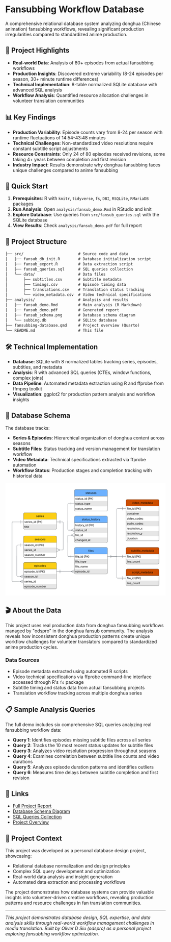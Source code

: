# Fansubbing Workflow Database

A comprehensive relational database system analyzing donghua (Chinese animation) fansubbing workflows, revealing significant production irregularities compared to standardized anime production.

## 🎯 Project Highlights

- **Real-world Data**: Analysis of 80+ episodes from actual fansubbing workflows
- **Production Insights**: Discovered extreme variability (8-24 episodes per season, 30+ minute runtime differences)
- **Technical Implementation**: 8-table normalized SQLite database with advanced SQL analysis
- **Workflow Analysis**: Quantified resource allocation challenges in volunteer translation communities

## 📊 Key Findings

- **Production Variability**: Episode counts vary from 8-24 per season with runtime fluctuations of 14:54-43:48 minutes
- **Technical Challenges**: Non-standardized video resolutions require constant subtitle script adjustments
- **Resource Constraints**: Only 24 of 80 episodes received revisions, some taking 4+ years between completion and first revision
- **Industry Impact**: Results demonstrate why donghua fansubbing faces unique challenges compared to anime fansubbing

## 🚀 Quick Start

1. **Prerequisites**: R with `knitr`, `tidyverse`, `fs`, `DBI`, `RSQLite`, `RMariaDB` packages
2. **Run Analysis**: Open `analysis/fansub_demo.Rmd` in RStudio and knit
3. **Explore Database**: Use queries from `src/fansub_queries.sql` with the SQLite database
4. **View Results**: Check `analysis/fansub_demo.pdf` for full report

## 📁 Project Structure

```
├── src/                        # Source code and data
│   ├── fansub_db_init.R        # Database initialization script
│   ├── fansub_export.R         # Data extraction script
│   ├── fansub_queries.sql      # SQL queries collection
│   └── data/                   # Data files
│       ├── subtitles.csv       # Subtitle metadata
│       ├── timings.csv         # Episode timing data
│       ├── translations.csv    # Translation status tracking
│       └── video_metadata.csv  # Video technical specifications
├── analysis/                   # Analysis and results
│   ├── fansub_demo.Rmd         # Main analysis (R Markdown)
│   ├── fansub_demo.pdf         # Generated report
│   ├── fansub_schema.png       # Database schema diagram
│   └── subbing.db              # SQLite database
├── fansubbing-database.qmd     # Project overview (Quarto)
└── README.md                   # This file
```

## 🛠️ Technical Implementation

- **Database**: SQLite with 8 normalized tables tracking series, episodes, subtitles, and metadata
- **Analysis**: R with advanced SQL queries (CTEs, window functions, complex joins)
- **Data Pipeline**: Automated metadata extraction using R and ffprobe from ffmpeg toolkit
- **Visualization**: ggplot2 for production pattern analysis and workflow insights

## 📖 Database Schema

The database tracks:
- **Series & Episodes**: Hierarchical organization of donghua content across seasons
- **Subtitle Files**: Status tracking and version management for translation workflow
- **Video Metadata**: Technical specifications extracted via ffprobe automation
- **Workflow Status**: Production stages and completion tracking with historical data

![Database Schema](analysis/fansub_schema.png)

## 🎬 About the Data

This project uses real production data from donghua fansubbing workflows managed by "odspro" in the donghua fansub community. The analysis reveals how inconsistent donghua production patterns create unique workflow challenges for volunteer translators compared to standardized anime production cycles.

### Data Sources
- Episode metadata extracted using automated R scripts
- Video technical specifications via ffprobe command-line interface accessed through R's `fs` package
- Subtitle timing and status data from actual fansubbing projects
- Translation workflow tracking across multiple donghua series

## 📋 Sample Analysis Queries

The full demo includes six comprehensive SQL queries analyzing real fansubbing workflow data:

- **Query 1**: Identifies episodes missing subtitle files across all series
- **Query 2**: Tracks the 10 most recent status updates for subtitle files
- **Query 3**: Analyzes video resolution progression throughout seasons
- **Query 4**: Examines correlation between subtitle line counts and video durations
- **Query 5**: Analyzes episode duration patterns and identifies outliers
- **Query 6**: Measures time delays between subtitle completion and first revision

## 🔗 Links

- [Full Project Report](analysis/fansub_demo.pdf)
- [Database Schema Diagram](analysis/fansub_schema.png)
- [SQL Queries Collection](src/fansub_queries.sql)
- [Project Overview](https://oliversiu.netlify.app/projects/project_05/project_05)

## 🌟 Project Context

This project was developed as a personal database design project, showcasing:
- Relational database normalization and design principles
- Complex SQL query development and optimization
- Real-world data analysis and insight generation
- Automated data extraction and processing workflows

The project demonstrates how database systems can provide valuable insights into volunteer-driven creative workflows, revealing production patterns and resource challenges in fan translation communities.

---

*This project demonstrates database design, SQL expertise, and data analysis skills through real-world workflow management challenges in media translation. Built by Oliver D Siu (odspro) as a personal project exploring fansubbing workflow optimization.*
